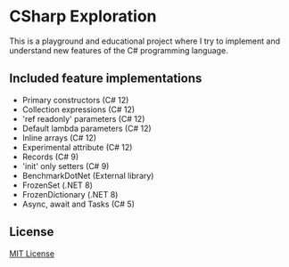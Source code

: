 # CSharp Exploration

This is a playground and educational project where I try to implement and understand new features of the C# programming
language.

## Included feature implementations

- Primary constructors (C# 12)
- Collection expressions (C# 12)
- 'ref readonly' parameters (C# 12)
- Default lambda parameters (C# 12)
- Inline arrays (C# 12)
- Experimental attribute (C# 12)
- Records (C# 9)
- 'init' only setters (C# 9)
- BenchmarkDotNet (External library)
- FrozenSet (.NET 8)
- FrozenDictionary (.NET 8)
- Async, await and Tasks (C# 5)

## License

[MIT License](https://github.com/iozsaygi/csharp-exploration/blob/main/LICENSE)